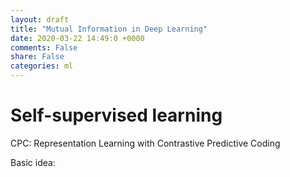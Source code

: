 ```yaml
---
layout: draft
title: "Mutual Information in Deep Learning"
date: 2020-03-22 14:49:0 +0000
comments: False
share: False
categories: ml
---
```


# Self-supervised learning

CPC: Representation Learning with
Contrastive Predictive Coding

Basic idea:






